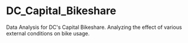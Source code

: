 # DC_Capital_Bikeshare
Data Analysis for DC's Capital Bikeshare. Analyzing the effect of various external conditions on bike usage. 

